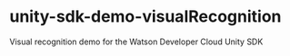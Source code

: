 # unity-sdk-demo-visualRecognition
Visual recognition demo for the Watson Developer Cloud Unity SDK
